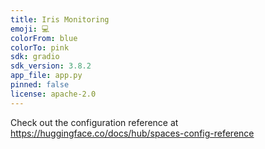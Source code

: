---title: Iris Monitoringemoji: 💻colorFrom: bluecolorTo: pinksdk: gradiosdk_version: 3.8.2app_file: app.pypinned: falselicense: apache-2.0---Check out the configuration reference at https://huggingface.co/docs/hub/spaces-config-reference